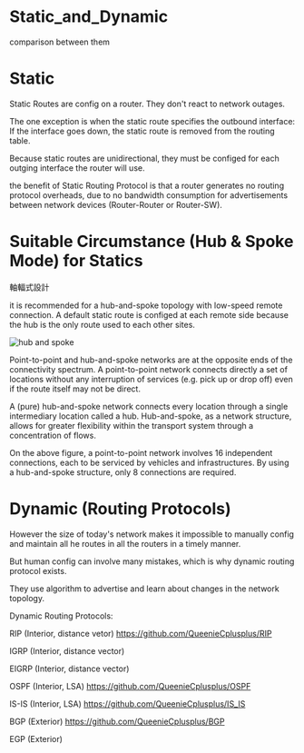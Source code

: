 # Static_and_Dynamic
comparison between them

# Static 

Static Routes are config on a router. They don't react to network outages. 

The one exception is when the static route specifies the outbound interface: If the interface goes down, the static route is removed from the routing table.

Because static routes are unidirectional, they must be configed for each outging interface the router will use.

the benefit of Static Routing Protocol is that a router generates no routing protocol overheads, due to no bandwidth consumption for advertisements between network devices (Router-Router or Router-SW).

# Suitable Circumstance (Hub & Spoke Mode) for Statics

軸輻式設計

it is recommended for a hub-and-spoke topology with low-speed remote connection. A default static route is configed at each remote side because the hub is the only route used to each other sites.

![hub and spoke](https://transportgeography.org/wp-content/uploads/2017/10/point_hub_network.png)

Point-to-point and hub-and-spoke networks are at the opposite ends of the connectivity spectrum. A point-to-point network connects directly a set of locations without any interruption of services (e.g. pick up or drop off) even if the route itself may not be direct.

A (pure) hub-and-spoke network connects every location through a single intermediary location called a hub. Hub-and-spoke, as a network structure, allows for greater flexibility within the transport system through a concentration of flows.

On the above figure, a point-to-point network involves 16 independent connections, each to be serviced by vehicles and infrastructures. By using a hub-and-spoke structure, only 8 connections are required. 

# Dynamic (Routing Protocols)

However the size of today's network makes it impossible to manually config and maintain all he routes in all the routers in a timely manner.

But human config can involve many mistakes, which is why dynamic routing protocol exists.

They use algorithm to advertise and learn about changes in the network topology.

Dynamic Routing Protocols:

RIP (Interior, distance vetor) https://github.com/QueenieCplusplus/RIP

IGRP (Interior, distance vector)

EIGRP (Interior, distance vector)

OSPF (Interior, LSA) https://github.com/QueenieCplusplus/OSPF

IS-IS (Interior, LSA) https://github.com/QueenieCplusplus/IS_IS

BGP (Exterior) https://github.com/QueenieCplusplus/BGP

EGP (Exterior)












